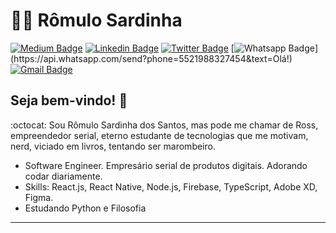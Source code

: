# :man_technologist: Rômulo Sardinha

[![Medium Badge](https://img.shields.io/badge/-Medium-lightgrey?style=flat-square&logo=Medium&logoColor=white&link=https://medium.com/@romulosardinha)](https://medium.com/@romulosardinha)
[![Linkedin Badge](https://img.shields.io/badge/-LinkedIn-blue?style=flat-square&logo=Linkedin&logoColor=white&link=https://www.linkedin.com/in/rmlsardinha/)](https://www.linkedin.com/in/rmlsardinha/)
[![Twitter Badge](https://img.shields.io/badge/-Twitter-1ca0f1?style=flat-square&labelColor=1ca0f1&logo=twitter&logoColor=white&link=https://twitter.com/lgdbittencourt)](https://twitter.com/romulo_sardinha)
[![Whatsapp Badge](https://img.shields.io/badge/-Whatsapp-4CA143?style=flat-square&labelColor=4CA143&logo=whatsapp&logoColor=white&link=https://api.whatsapp.com/send?phone=5521988327454&text=Olá!)](https://api.whatsapp.com/send?phone=5521988327454&text=Olá!)
[![Gmail Badge](https://img.shields.io/badge/-Gmail-c14438?style=flat-square&logo=Gmail&logoColor=white&link=mailto:falecom.romulo.sardinha@gmail.com)](mailto:falecom.romulo.sardinha@gmail.com)

## Seja bem-vindo! 👋

:octocat: Sou Rômulo Sardinha dos Santos, mas pode me chamar de Ross, empreendedor serial, eterno estudante de tecnologias que me motivam, nerd, viciado em livros, tentando ser marombeiro.

- Software Engineer. Empresário serial de produtos digitais. Adorando codar diariamente.
- Skills: React.js, React Native, Node.js, Firebase, TypeScript, Adobe XD, Figma.
- Estudando Python e Filosofia

---
